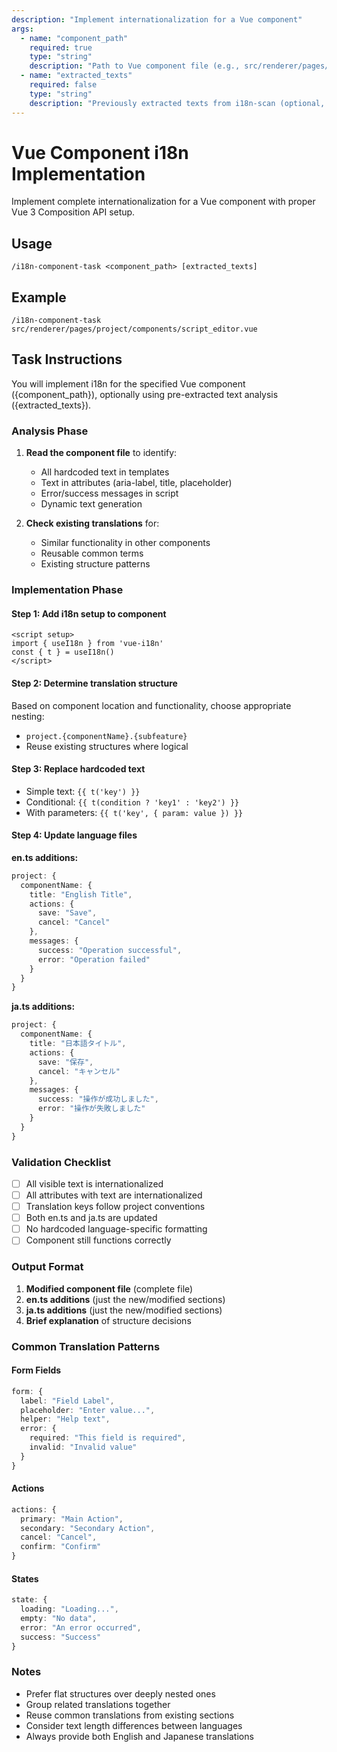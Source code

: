 ```yaml
---
description: "Implement internationalization for a Vue component"
args: 
  - name: "component_path"
    required: true
    type: "string"
    description: "Path to Vue component file (e.g., src/renderer/pages/project/components/script_editor.vue)"
  - name: "extracted_texts"
    required: false
    type: "string"
    description: "Previously extracted texts from i18n-scan (optional, will be analyzed if not provided)"
---
```


# Vue Component i18n Implementation

Implement complete internationalization for a Vue component with proper Vue 3 Composition API setup.

## Usage
```
/i18n-component-task <component_path> [extracted_texts]
```

## Example
```
/i18n-component-task src/renderer/pages/project/components/script_editor.vue
```

## Task Instructions

You will implement i18n for the specified Vue component ({component_path}), optionally using pre-extracted text analysis ({extracted_texts}).

### Analysis Phase
1. **Read the component file** to identify:
   - All hardcoded text in templates
   - Text in attributes (aria-label, title, placeholder)
   - Error/success messages in script
   - Dynamic text generation

2. **Check existing translations** for:
   - Similar functionality in other components
   - Reusable common terms
   - Existing structure patterns

### Implementation Phase

#### Step 1: Add i18n setup to component
```vue
<script setup>
import { useI18n } from 'vue-i18n'
const { t } = useI18n()
</script>
```

#### Step 2: Determine translation structure
Based on component location and functionality, choose appropriate nesting:
- `project.{componentName}.{subfeature}`
- Reuse existing structures where logical

#### Step 3: Replace hardcoded text
- Simple text: `{{ t('key') }}`
- Conditional: `{{ t(condition ? 'key1' : 'key2') }}`
- With parameters: `{{ t('key', { param: value }) }}`

#### Step 4: Update language files

**en.ts additions:**
```typescript
project: {
  componentName: {
    title: "English Title",
    actions: {
      save: "Save",
      cancel: "Cancel"
    },
    messages: {
      success: "Operation successful",
      error: "Operation failed"
    }
  }
}
```

**ja.ts additions:**
```typescript
project: {
  componentName: {
    title: "日本語タイトル",
    actions: {
      save: "保存",
      cancel: "キャンセル"
    },
    messages: {
      success: "操作が成功しました",
      error: "操作が失敗しました"
    }
  }
}
```

### Validation Checklist
- [ ] All visible text is internationalized
- [ ] All attributes with text are internationalized
- [ ] Translation keys follow project conventions
- [ ] Both en.ts and ja.ts are updated
- [ ] No hardcoded language-specific formatting
- [ ] Component still functions correctly

### Output Format
1. **Modified component file** (complete file)
2. **en.ts additions** (just the new/modified sections)
3. **ja.ts additions** (just the new/modified sections)
4. **Brief explanation** of structure decisions

### Common Translation Patterns

#### Form Fields
```typescript
form: {
  label: "Field Label",
  placeholder: "Enter value...",
  helper: "Help text",
  error: {
    required: "This field is required",
    invalid: "Invalid value"
  }
}
```

#### Actions
```typescript
actions: {
  primary: "Main Action",
  secondary: "Secondary Action",
  cancel: "Cancel",
  confirm: "Confirm"
}
```

#### States
```typescript
state: {
  loading: "Loading...",
  empty: "No data",
  error: "An error occurred",
  success: "Success"
}
```

### Notes
- Prefer flat structures over deeply nested ones
- Group related translations together
- Reuse common translations from existing sections
- Consider text length differences between languages
- Always provide both English and Japanese translations